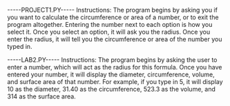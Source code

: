 -----PROJECT1.PY-----
Instructions: The program begins by asking you if you want to calculate the circumference or area of a number, or to exit the program altogether. Entering the number next to each option is how you select it. 
Once you select an option, it will ask you the radius. Once you enter the radius, it will tell you the circumference or area of the number you typed in.

-----LAB2.PY-----
Instructions: The program begins by asking the user to enter a number, which will act as the radius for this formula. Once you have entered your number, it will display the diameter, circumference, volume, and surface area of that number. For example, if you type in 5, it will display 10 as the diameter, 31.40 as the circumference, 523.3 as the volume, and 314 as the surface area.
